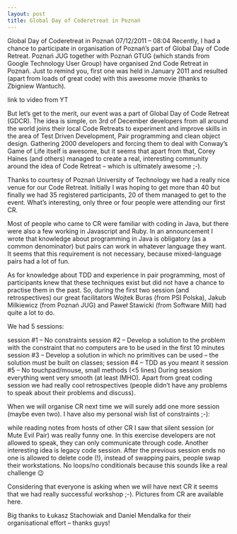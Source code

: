 ```yaml
---
layout: post
title: Global Day of Coderetreat in Poznań
---
```



Global Day of Coderetreat in Poznań
07/12/2011 – 08:04
Recently, I had a chance to participate in organisation of Poznań’s part of Global Day of Code Retreat. Poznań JUG together with Poznań GTUG (which stands from Google Technology User Group) have organised 2nd Code Retreat in Poznań. Just to remind you, first one was held in January 2011 and resulted (apart from loads of great code) with this awesome movie (thanks to Zbigniew Wantuch).

link to video from YT


But let’s get to the merit, our event was a part of Global Day of Code Retreat (GDCR). The idea is simple, on 3rd of December developers from all around the world joins their local Code Retreats to experiment and improve skills in the area of Test Driven Development, Pair programming and clean object design. Gathering 2000 developers and forcing them to deal with Conway’s Game of Life itself is awesome, but it seems that apart from that, Corey Haines (and others) managed to create a real, interesting community around the idea of Code Retreat – which is ultimately awesome ;-).



Thanks to courtesy of Poznań University of Technology we had a really nice venue for our Code Retreat. Initially I was hoping to get more than 40 but finally we had 35 registered participants, 20 of them managed to get to the event. What’s interesting, only three or four people were attending our first CR.

Most of people who came to CR were familiar with coding in Java, but there were also a few working in Javascript and Ruby. In an announcement I wrote that knowledge about programming in Java is obligatory (as a common denominator) but pairs can work in whatever language they want. It seems that this requirement is not necessary, because mixed-language pairs had a lot of fun.

As for knowledge about TDD and experience in pair programming, most of participants knew that these techniques exist but did not have a chance to practise them in the past. So, during the first two session (and retrospectives) our great facilitators Wojtek Buras (from PSI Polska), Jakub Milkiewicz (from Poznań JUG) and Paweł Stawicki (from Software Mill) had quite a lot to do.

We had 5 sessions:

session #1 – No constraints
session #2 – Develop a solution to the problem with the constraint that no computers are to be used in the first 10 minutes
session #3 – Develop a solution in which no primitives can be used – the solution must be built on classes;
session #4 – TDD as you meant it
session #5 – No touchpad/mouse, small methods (<5 lines)
During session everything went very smooth (at least IMHO). Apart from great coding session we had really cool retrospectives (people didn’t have any problems to speak about their problems and discuss).

When we will organise CR next time we will surely add one more session (maybe even two). I have also my personal wish list of constraints ;-):

while reading notes from hosts of other CR I saw that silent session (or Mute Evil Pair) was really funny one. In this exercise developers are not allowed to speak, they can only communicate through code.
Another interesting idea is legacy code session. After the previous session ends no one is allowed to delete code (!), instead of swapping pairs, people swap their workstations.
No loops/no conditionals because this sounds like a real challenge 😉


Considering that everyone is asking when we will have next CR it seems that we had really successful workshop ;-). Pictures from CR are available here.

Big thanks to Łukasz Stachowiak and Daniel Mendalka for their organisational effort – thanks guys!